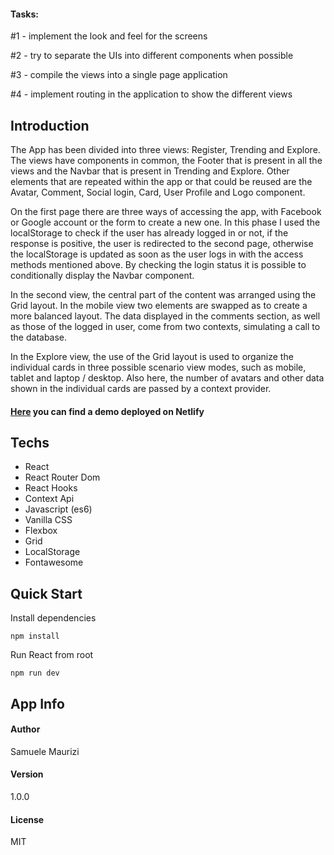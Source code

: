 #### Tasks:

#1 - implement the look and feel for the screens

#2 - try to separate the UIs into different components when possible

#3 - compile the views into a single page application

#4 - implement routing in the application to show the different views

## Introduction

The App has been divided into three views: Register, Trending and Explore. The views have components in common, the Footer that is present in all the views and the Navbar that is present in Trending and Explore. Other elements that are repeated within the app or that could be reused are the Avatar, Comment, Social login, Card, User Profile and Logo component.

On the first page there are three ways of accessing the app, with Facebook or Google account or the form to create a new one. In this phase I used the localStorage to check if the user has already logged in or not, if the response is positive, the user is redirected to the second page, otherwise the localStorage is updated as soon as the user logs in with the access methods mentioned above.
By checking the login status it is possible to conditionally display the Navbar component.

In the second view, the central part of the content was arranged using the Grid layout. In the mobile view two elements are swapped as to create a more balanced layout.
The data displayed in the comments section, as well as those of the logged in user, come from two contexts, simulating a call to the database.

In the Explore view, the use of the Grid layout is used to organize the individual cards in three possible scenario view modes, such as mobile, tablet and laptop / desktop.
Also here, the number of avatars and other data shown in the individual cards are passed by a context provider.

#### [Here](https://angry-hoover-c3537b.netlify.app) you can find a demo deployed on Netlify

## Techs

- React
- React Router Dom
- React Hooks
- Context Api
- Javascript (es6)
- Vanilla CSS
- Flexbox
- Grid
- LocalStorage
- Fontawesome

## Quick Start

Install dependencies

```
npm install
```

Run React from root

```
npm run dev
```

## App Info

#### Author

Samuele Maurizi

#### Version

1.0.0

#### License
MIT
